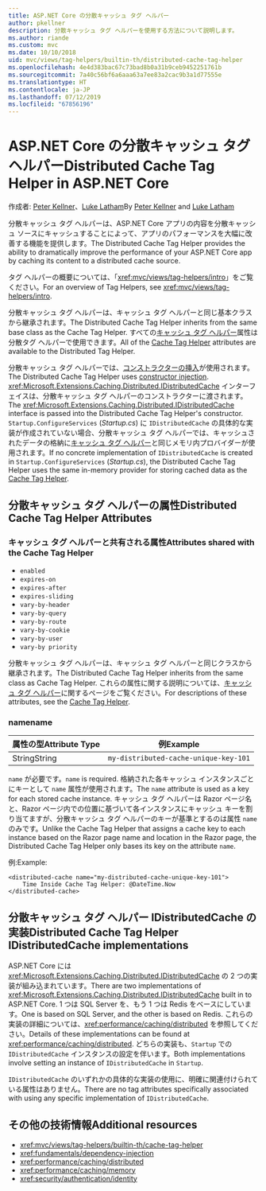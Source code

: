 ```yaml
---
title: ASP.NET Core の分散キャッシュ タグ ヘルパー
author: pkellner
description: 分散キャッシュ タグ ヘルパーを使用する方法について説明します。
ms.author: riande
ms.custom: mvc
ms.date: 10/10/2018
uid: mvc/views/tag-helpers/builtin-th/distributed-cache-tag-helper
ms.openlocfilehash: 4e4d383bac67c73bad8b0a31b9ceb9452251761b
ms.sourcegitcommit: 7a40c56bf6a6aaa63a7ee83a2cac9b3a1d77555e
ms.translationtype: HT
ms.contentlocale: ja-JP
ms.lasthandoff: 07/12/2019
ms.locfileid: "67856196"
---
```

# <a name="distributed-cache-tag-helper-in-aspnet-core"></a><span data-ttu-id="eec6a-103">ASP.NET Core の分散キャッシュ タグ ヘルパー</span><span class="sxs-lookup"><span data-stu-id="eec6a-103">Distributed Cache Tag Helper in ASP.NET Core</span></span>

<span data-ttu-id="eec6a-104">作成者: [Peter Kellner](https://peterkellner.net)、[Luke Latham](https://github.com/guardrex)</span><span class="sxs-lookup"><span data-stu-id="eec6a-104">By [Peter Kellner](https://peterkellner.net) and [Luke Latham](https://github.com/guardrex)</span></span>

<span data-ttu-id="eec6a-105">分散キャッシュ タグ ヘルパーは、ASP.NET Core アプリの内容を分散キャッシュ ソースにキャッシュすることによって、アプリのパフォーマンスを大幅に改善する機能を提供します。</span><span class="sxs-lookup"><span data-stu-id="eec6a-105">The Distributed Cache Tag Helper provides the ability to dramatically improve the performance of your ASP.NET Core app by caching its content to a distributed cache source.</span></span>

<span data-ttu-id="eec6a-106">タグ ヘルパーの概要については、「<xref:mvc/views/tag-helpers/intro>」をご覧ください。</span><span class="sxs-lookup"><span data-stu-id="eec6a-106">For an overview of Tag Helpers, see <xref:mvc/views/tag-helpers/intro>.</span></span>

<span data-ttu-id="eec6a-107">分散キャッシュ タグ ヘルパーは、キャッシュ タグ ヘルパーと同じ基本クラスから継承されます。</span><span class="sxs-lookup"><span data-stu-id="eec6a-107">The Distributed Cache Tag Helper inherits from the same base class as the Cache Tag Helper.</span></span> <span data-ttu-id="eec6a-108">すべての[キャッシュ タグ ヘルパー](xref:mvc/views/tag-helpers/builtin-th/cache-tag-helper)属性は分散タグ ヘルパーで使用できます。</span><span class="sxs-lookup"><span data-stu-id="eec6a-108">All of the [Cache Tag Helper](xref:mvc/views/tag-helpers/builtin-th/cache-tag-helper) attributes are available to the Distributed Tag Helper.</span></span>

<span data-ttu-id="eec6a-109">分散キャッシュ タグ ヘルパーでは、[コンストラクターの挿入](xref:fundamentals/dependency-injection#constructor-injection-behavior)が使用されます。</span><span class="sxs-lookup"><span data-stu-id="eec6a-109">The Distributed Cache Tag Helper uses [constructor injection](xref:fundamentals/dependency-injection#constructor-injection-behavior).</span></span> <span data-ttu-id="eec6a-110"><xref:Microsoft.Extensions.Caching.Distributed.IDistributedCache> インターフェイスは、分散キャッシュ タグ ヘルパーのコンストラクターに渡されます。</span><span class="sxs-lookup"><span data-stu-id="eec6a-110">The <xref:Microsoft.Extensions.Caching.Distributed.IDistributedCache> interface is passed into the Distributed Cache Tag Helper's constructor.</span></span> <span data-ttu-id="eec6a-111">`Startup.ConfigureServices` (*Startup.cs*) に `IDistributedCache` の具体的な実装が作成されていない場合、分散キャッシュ タグ ヘルパーでは、キャッシュされたデータの格納に[キャッシュ タグ ヘルパー](xref:mvc/views/tag-helpers/builtin-th/cache-tag-helper)と同じメモリ内プロバイダーが使用されます。</span><span class="sxs-lookup"><span data-stu-id="eec6a-111">If no concrete implementation of `IDistributedCache` is created in `Startup.ConfigureServices` (*Startup.cs*), the Distributed Cache Tag Helper uses the same in-memory provider for storing cached data as the [Cache Tag Helper](xref:mvc/views/tag-helpers/builtin-th/cache-tag-helper).</span></span>

## <a name="distributed-cache-tag-helper-attributes"></a><span data-ttu-id="eec6a-112">分散キャッシュ タグ ヘルパーの属性</span><span class="sxs-lookup"><span data-stu-id="eec6a-112">Distributed Cache Tag Helper Attributes</span></span>

### <a name="attributes-shared-with-the-cache-tag-helper"></a><span data-ttu-id="eec6a-113">キャッシュ タグ ヘルパーと共有される属性</span><span class="sxs-lookup"><span data-stu-id="eec6a-113">Attributes shared with the Cache Tag Helper</span></span>

* `enabled`
* `expires-on`
* `expires-after`
* `expires-sliding`
* `vary-by-header`
* `vary-by-query`
* `vary-by-route`
* `vary-by-cookie`
* `vary-by-user`
* `vary-by priority`

<span data-ttu-id="eec6a-114">分散キャッシュ タグ ヘルパーは、キャッシュ タグ ヘルパーと同じクラスから継承されます。</span><span class="sxs-lookup"><span data-stu-id="eec6a-114">The Distributed Cache Tag Helper inherits from the same class as Cache Tag Helper.</span></span> <span data-ttu-id="eec6a-115">これらの属性に関する説明については、[キャッシュ タグ ヘルパー](xref:mvc/views/tag-helpers/builtin-th/cache-tag-helper)に関するページをご覧ください。</span><span class="sxs-lookup"><span data-stu-id="eec6a-115">For descriptions of these attributes, see the [Cache Tag Helper](xref:mvc/views/tag-helpers/builtin-th/cache-tag-helper).</span></span>

### <a name="name"></a><span data-ttu-id="eec6a-116">name</span><span class="sxs-lookup"><span data-stu-id="eec6a-116">name</span></span>

| <span data-ttu-id="eec6a-117">属性の型</span><span class="sxs-lookup"><span data-stu-id="eec6a-117">Attribute Type</span></span> | <span data-ttu-id="eec6a-118">例</span><span class="sxs-lookup"><span data-stu-id="eec6a-118">Example</span></span>                               |
| -------------- | ------------------------------------- |
| <span data-ttu-id="eec6a-119">String</span><span class="sxs-lookup"><span data-stu-id="eec6a-119">String</span></span>         | `my-distributed-cache-unique-key-101` |

<span data-ttu-id="eec6a-120">`name` が必要です。</span><span class="sxs-lookup"><span data-stu-id="eec6a-120">`name` is required.</span></span> <span data-ttu-id="eec6a-121">格納された各キャッシュ インスタンスごとにキーとして `name` 属性が使用されます。</span><span class="sxs-lookup"><span data-stu-id="eec6a-121">The `name` attribute is used as a key for each stored cache instance.</span></span> <span data-ttu-id="eec6a-122">キャッシュ タグ ヘルパーは Razor ページ名と、Razor ページ内での位置に基づいて各インスタンスにキャッシュ キーを割り当てますが、分散キャッシュ タグ ヘルパーのキーが基準とするのは属性 `name` のみです。</span><span class="sxs-lookup"><span data-stu-id="eec6a-122">Unlike the Cache Tag Helper that assigns a cache key to each instance based on the Razor page name and location in the Razor page, the Distributed Cache Tag Helper only bases its key on the attribute `name`.</span></span>

<span data-ttu-id="eec6a-123">例:</span><span class="sxs-lookup"><span data-stu-id="eec6a-123">Example:</span></span>

```cshtml
<distributed-cache name="my-distributed-cache-unique-key-101">
    Time Inside Cache Tag Helper: @DateTime.Now
</distributed-cache>
```

## <a name="distributed-cache-tag-helper-idistributedcache-implementations"></a><span data-ttu-id="eec6a-124">分散キャッシュ タグ ヘルパー IDistributedCache の実装</span><span class="sxs-lookup"><span data-stu-id="eec6a-124">Distributed Cache Tag Helper IDistributedCache implementations</span></span>

<span data-ttu-id="eec6a-125">ASP.NET Core には <xref:Microsoft.Extensions.Caching.Distributed.IDistributedCache> の 2 つの実装が組み込まれています。</span><span class="sxs-lookup"><span data-stu-id="eec6a-125">There are two implementations of <xref:Microsoft.Extensions.Caching.Distributed.IDistributedCache> built in to ASP.NET Core.</span></span> <span data-ttu-id="eec6a-126">1 つは SQL Server を、もう 1 つは Redis をベースにしています。</span><span class="sxs-lookup"><span data-stu-id="eec6a-126">One is based on SQL Server, and the other is based on Redis.</span></span> <span data-ttu-id="eec6a-127">これらの実装の詳細については、<xref:performance/caching/distributed> を参照してください。</span><span class="sxs-lookup"><span data-stu-id="eec6a-127">Details of these implementations can be found at <xref:performance/caching/distributed>.</span></span> <span data-ttu-id="eec6a-128">どちらの実装も、`Startup` での `IDistributedCache` インスタンスの設定を伴います。</span><span class="sxs-lookup"><span data-stu-id="eec6a-128">Both implementations involve setting an instance of `IDistributedCache` in `Startup`.</span></span>

<span data-ttu-id="eec6a-129">`IDistributedCache` のいずれかの具体的な実装の使用に、明確に関連付けられている属性はありません。</span><span class="sxs-lookup"><span data-stu-id="eec6a-129">There are no tag attributes specifically associated with using any specific implementation of `IDistributedCache`.</span></span>

## <a name="additional-resources"></a><span data-ttu-id="eec6a-130">その他の技術情報</span><span class="sxs-lookup"><span data-stu-id="eec6a-130">Additional resources</span></span>

* <xref:mvc/views/tag-helpers/builtin-th/cache-tag-helper>
* <xref:fundamentals/dependency-injection>
* <xref:performance/caching/distributed>
* <xref:performance/caching/memory>
* <xref:security/authentication/identity>

